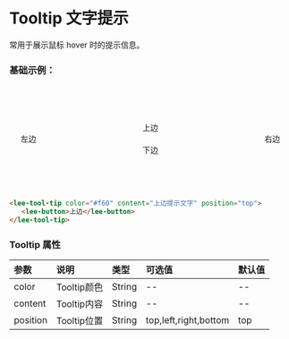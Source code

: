 # Tooltip 文字提示

常用于展示鼠标 hover 时的提示信息。
### 基础示例：
<div class="leeblock">
    <div class="leesource">
      <div class="top">
        <lee-tool-tip color="#f60" content="上边提示文字" position="top">
          <lee-button>上边</lee-button>
         </lee-tool-tip>
      </div>
      <div class="left">
        <lee-tool-tip color="#333" content="左边提示文字" position="left">
          <lee-button>左边</lee-button>
        </lee-tool-tip>
      </div>
      <div class="right">
        <lee-tool-tip color="#fc0" content="右边提示文字" position="right">
          <lee-button>右边</lee-button>
        </lee-tool-tip>
      </div>
      <div class="bottom">
        <lee-tool-tip color="#409eff" content="下边提示文字" position="bottom">
          <lee-button>下边</lee-button>
        </lee-tool-tip>
      </div>
    </div>
<lee-code>
    
```html
<lee-tool-tip color="#f60" content="上边提示文字" position="top">
   <lee-button>上边</lee-button>
</lee-tool-tip>
```
</lee-code>
</div>




### Tooltip 属性

参数|说明|类型|可选值|默认值
:------|:------|:------|:------|:------
color|Tooltip颜色|String|--|--
content|Tooltip内容|String|--|--
position|Tooltip位置|String|top,left,right,bottom|top


<script>
    export default {
        data() {
              return {
              }
          }
    }
</script>
<style scoped>
    .leesource{padding:65px 20px;}
    .left{float: left;}
    .right{float: right;}
    .bottom{clear: both;text-align: center}
    .top{text-align: center}
    
</style>